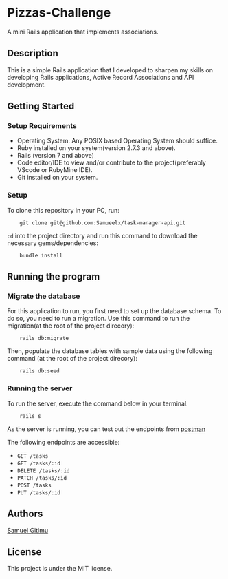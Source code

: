 # Pizzas-Challenge
A mini Rails application that implements associations.
## Description
This is a simple Rails application that I developed to sharpen my skills on developing Rails applications, Active Record Associations and API development.

## Getting Started
### Setup Requirements
- Operating System: Any POSIX based Operating System should suffice.
- Ruby installed on your system(version 2.7.3 and above).
- Rails (version 7 and above)
- Code editor/IDE to view and/or contribute to the project(preferably VScode or RubyMine IDE).
- Git installed on your system.

### Setup
To clone this repository in your PC, run:

        git clone git@github.com:Samueelx/task-manager-api.git

`cd` into the project directory and run this command to download the necessary gems/dependencies:

        bundle install

## Running the program
### Migrate the database
For this application to run, you first need to set up the database schema. To do so, you need to run a migration. Use this command to run the migration(at the root of the project direcory):

        rails db:migrate

Then, populate the database tables with sample data using the following command (at the root of the project direcory):

        rails db:seed

### Running the server
To run the server, execute the command below in your terminal:

        rails s

As the server is running, you can test out the endpoints from [postman](https://www.postman.com/)

The following endpoints are accessible:
- `GET /tasks`
- `GET /tasks/:id`
- `DELETE /tasks/:id`
- `PATCH /tasks/:id`
- `POST /tasks`
- `PUT /tasks/:id`

## Authors
[Samuel Gitimu](https://github.com/Samueelx)

## License
This project is under the MIT license.